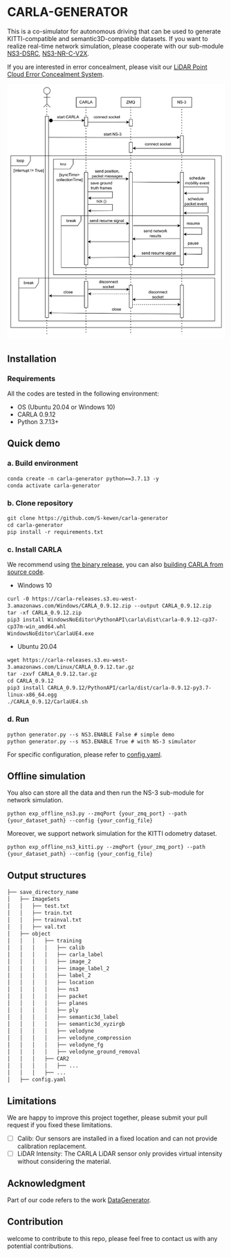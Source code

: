 # CARLA-GENERATOR
This is a co-simulator for autonomous driving that can be used to generate KITTI-compatible and semantic3D-compatible datasets. If you want to realize real-time network simulation, please cooperate with our sub-module [NS3-DSRC](https://github.com/S-kewen/NS3-DSRC), [NS3-NR-C-V2X](https://github.com/S-kewen/NS3-NR-C-V2X).

If you are interested in error concealment, please visit our [LiDAR Point Cloud Error Concealment System](https://github.com/S-kewen/lidar-base-point-cloud-error-concealment).


<div align=center>
<img src="doc/sequence_diagram.svg">
</div>
<!-- Code release for the paper XXXX. -->

## Installation
### Requirements
All the codes are tested in the following environment:
* OS (Ubuntu 20.04 or Windows 10)
* CARLA 0.9.12
* Python 3.7.13+

## Quick demo
### a. Build environment
```
conda create -n carla-generator python==3.7.13 -y
conda activate carla-generator
```
### b. Clone repository
```
git clone https://github.com/S-kewen/carla-generator
cd carla-generator
pip install -r requirements.txt
```
### c. Install CARLA
We recommend using [the binary release](https://github.com/carla-simulator/carla/releases/tag/0.9.12/), you can also [building CARLA from source code](https://carla.readthedocs.io/en/0.9.12/build_linux/).
- Windows 10
```
curl -0 https://carla-releases.s3.eu-west-3.amazonaws.com/Windows/CARLA_0.9.12.zip --output CARLA_0.9.12.zip
tar -xf CARLA_0.9.12.zip
pip3 install WindowsNoEditor\PythonAPI\carla\dist\carla-0.9.12-cp37-cp37m-win_amd64.whl
WindowsNoEditor\CarlaUE4.exe
```
- Ubuntu 20.04
```
wget https://carla-releases.s3.eu-west-3.amazonaws.com/Linux/CARLA_0.9.12.tar.gz
tar -zxvf CARLA_0.9.12.tar.gz
cd CARLA_0.9.12
pip3 install CARLA_0.9.12/PythonAPI/carla/dist/carla-0.9.12-py3.7-linux-x86_64.egg
./CARLA_0.9.12/CarlaUE4.sh
```
### d. Run
```
python generator.py --s NS3.ENABLE False # simple demo
python generator.py --s NS3.ENABLE True # with NS-3 simulator
```
For specific configuration, please refer to [config.yaml](config.yaml).

## Offline simulation
You also can store all the data and then run the NS-3 sub-module for network simulation.
```
python exp_offline_ns3.py --zmqPort {your_zmq_port} --path {your_dataset_path} --config {your_config_file}
```
Moreover, we support network simulation for the KITTI odometry dataset.
```
python exp_offline_ns3_kitti.py --zmqPort {your_zmq_port} --path {your_dataset_path} --config {your_config_file}
```
## Output structures
```
├── save_directory_name
│   ├── ImageSets
│   │   ├── test.txt
│   │   ├── train.txt
│   │   ├── trainval.txt
│   │   ├── val.txt
│   ├── object
│   │   │   ├── training
│   │   │   │   ├── calib
│   │   │   │   ├── carla_label
│   │   │   │   ├── image_2
│   │   │   │   ├── image_label_2
│   │   │   │   ├── label_2
│   │   │   │   ├── location
│   │   │   │   ├── ns3
│   │   │   │   ├── packet
│   │   │   │   ├── planes
│   │   │   │   ├── ply
│   │   │   │   ├── semantic3d_label
│   │   │   │   ├── semantic3d_xyzirgb
│   │   │   │   ├── velodyne
│   │   │   │   ├── velodyne_compression
│   │   │   │   ├── velodyne_fg
│   │   │   │   ├── velodyne_ground_removal
│   │   │   ├── CAR2
│   │   │   │   ├── ...
│   │   │   ├── ...
│   ├── config.yaml
```

<!-- ## Citation 
If you find this project useful in your research, please consider cite:
```
XXXX
``` -->

## Limitations 
We are happy to improve this project together, please submit your pull request if you fixed these limitations.
- [ ] Calib: Our sensors are installed in a fixed location and can not provide calibration replacement.
- [ ] LiDAR Intensity: The CARLA LiDAR sensor only provides virtual intensity without considering the material.

## Acknowledgment

Part of our code refers to the work [DataGenerator](https://github.com/mmmmaomao/DataGenerator).

## Contribution
welcome to contribute to this repo, please feel free to contact us with any potential contributions.